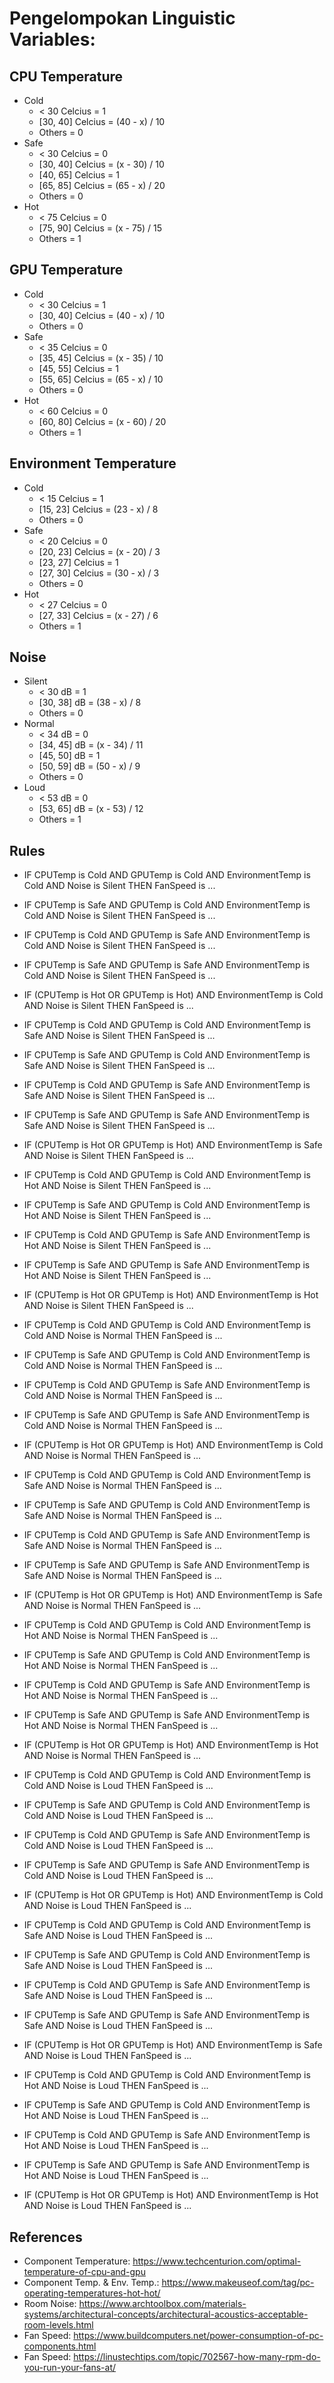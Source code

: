 # Pengelompokan Linguistic Variables:
## CPU Temperature
- Cold
  - < 30 Celcius        = 1
  - [30, 40] Celcius    = (40 - x) / 10
  - Others              = 0
- Safe
  - < 30 Celcius        = 0
  - [30, 40] Celcius    = (x - 30) / 10
  - [40, 65] Celcius    = 1
  - [65, 85] Celcius    = (65 - x) / 20
  - Others              = 0
- Hot
  - < 75 Celcius        = 0
  - [75, 90] Celcius    = (x - 75) / 15
  - Others              = 1
## GPU Temperature
- Cold
  - < 30 Celcius        = 1
  - [30, 40] Celcius    = (40 - x) / 10
  - Others              = 0
- Safe
  - < 35 Celcius        = 0
  - [35, 45] Celcius    = (x - 35) / 10
  - [45, 55] Celcius    = 1
  - [55, 65] Celcius    = (65 - x) / 10
  - Others              = 0
- Hot
  - < 60 Celcius        = 0
  - [60, 80] Celcius    = (x - 60) / 20
  - Others              = 1
## Environment Temperature
- Cold
  - < 15 Celcius        = 1
  - [15, 23] Celcius    = (23 - x) / 8
  - Others              = 0
- Safe
  - < 20 Celcius        = 0
  - [20, 23] Celcius    = (x - 20) / 3
  - [23, 27] Celcius    = 1
  - [27, 30] Celcius    = (30 - x) / 3
  - Others              = 0
- Hot
  - < 27 Celcius        = 0
  - [27, 33] Celcius    = (x - 27) / 6
  - Others              = 1
## Noise
- Silent
  - < 30 dB             = 1
  - [30, 38] dB         = (38 - x) / 8
  - Others              = 0
- Normal
  - < 34 dB             = 0
  - [34, 45] dB         = (x - 34) / 11
  - [45, 50] dB         = 1
  - [50, 59] dB         = (50 - x) / 9
  - Others              = 0
- Loud
  - < 53 dB             = 0
  - [53, 65] dB         = (x - 53) / 12
  - Others              = 1


## Rules
- IF CPUTemp is Cold AND GPUTemp is Cold AND EnvironmentTemp is Cold AND Noise is Silent THEN FanSpeed is ...
- IF CPUTemp is Safe AND GPUTemp is Cold AND EnvironmentTemp is Cold AND Noise is Silent THEN FanSpeed is ...
- IF CPUTemp is Cold AND GPUTemp is Safe AND EnvironmentTemp is Cold AND Noise is Silent THEN FanSpeed is ...
- IF CPUTemp is Safe AND GPUTemp is Safe AND EnvironmentTemp is Cold AND Noise is Silent THEN FanSpeed is ...
- IF (CPUTemp is Hot OR GPUTemp is Hot) AND EnvironmentTemp is Cold AND Noise is Silent THEN FanSpeed is ...
- IF CPUTemp is Cold AND GPUTemp is Cold AND EnvironmentTemp is Safe AND Noise is Silent THEN FanSpeed is ...
- IF CPUTemp is Safe AND GPUTemp is Cold AND EnvironmentTemp is Safe AND Noise is Silent THEN FanSpeed is ...
- IF CPUTemp is Cold AND GPUTemp is Safe AND EnvironmentTemp is Safe AND Noise is Silent THEN FanSpeed is ...
- IF CPUTemp is Safe AND GPUTemp is Safe AND EnvironmentTemp is Safe AND Noise is Silent THEN FanSpeed is ...
- IF (CPUTemp is Hot OR GPUTemp is Hot) AND EnvironmentTemp is Safe AND Noise is Silent THEN FanSpeed is ...
- IF CPUTemp is Cold AND GPUTemp is Cold AND EnvironmentTemp is Hot AND Noise is Silent THEN FanSpeed is ...
- IF CPUTemp is Safe AND GPUTemp is Cold AND EnvironmentTemp is Hot AND Noise is Silent THEN FanSpeed is ...
- IF CPUTemp is Cold AND GPUTemp is Safe AND EnvironmentTemp is Hot AND Noise is Silent THEN FanSpeed is ...
- IF CPUTemp is Safe AND GPUTemp is Safe AND EnvironmentTemp is Hot AND Noise is Silent THEN FanSpeed is ...
- IF (CPUTemp is Hot OR GPUTemp is Hot) AND EnvironmentTemp is Hot AND Noise is Silent THEN FanSpeed is ...

- IF CPUTemp is Cold AND GPUTemp is Cold AND EnvironmentTemp is Cold AND Noise is Normal THEN FanSpeed is ...
- IF CPUTemp is Safe AND GPUTemp is Cold AND EnvironmentTemp is Cold AND Noise is Normal THEN FanSpeed is ...
- IF CPUTemp is Cold AND GPUTemp is Safe AND EnvironmentTemp is Cold AND Noise is Normal THEN FanSpeed is ...
- IF CPUTemp is Safe AND GPUTemp is Safe AND EnvironmentTemp is Cold AND Noise is Normal THEN FanSpeed is ...
- IF (CPUTemp is Hot OR GPUTemp is Hot) AND EnvironmentTemp is Cold AND Noise is Normal THEN FanSpeed is ...
- IF CPUTemp is Cold AND GPUTemp is Cold AND EnvironmentTemp is Safe AND Noise is Normal THEN FanSpeed is ...
- IF CPUTemp is Safe AND GPUTemp is Cold AND EnvironmentTemp is Safe AND Noise is Normal THEN FanSpeed is ...
- IF CPUTemp is Cold AND GPUTemp is Safe AND EnvironmentTemp is Safe AND Noise is Normal THEN FanSpeed is ...
- IF CPUTemp is Safe AND GPUTemp is Safe AND EnvironmentTemp is Safe AND Noise is Normal THEN FanSpeed is ...
- IF (CPUTemp is Hot OR GPUTemp is Hot) AND EnvironmentTemp is Safe AND Noise is Normal THEN FanSpeed is ...
- IF CPUTemp is Cold AND GPUTemp is Cold AND EnvironmentTemp is Hot AND Noise is Normal THEN FanSpeed is ...
- IF CPUTemp is Safe AND GPUTemp is Cold AND EnvironmentTemp is Hot AND Noise is Normal THEN FanSpeed is ...
- IF CPUTemp is Cold AND GPUTemp is Safe AND EnvironmentTemp is Hot AND Noise is Normal THEN FanSpeed is ...
- IF CPUTemp is Safe AND GPUTemp is Safe AND EnvironmentTemp is Hot AND Noise is Normal THEN FanSpeed is ...
- IF (CPUTemp is Hot OR GPUTemp is Hot) AND EnvironmentTemp is Hot AND Noise is Normal THEN FanSpeed is ...

- IF CPUTemp is Cold AND GPUTemp is Cold AND EnvironmentTemp is Cold AND Noise is Loud THEN FanSpeed is ...
- IF CPUTemp is Safe AND GPUTemp is Cold AND EnvironmentTemp is Cold AND Noise is Loud THEN FanSpeed is ...
- IF CPUTemp is Cold AND GPUTemp is Safe AND EnvironmentTemp is Cold AND Noise is Loud THEN FanSpeed is ...
- IF CPUTemp is Safe AND GPUTemp is Safe AND EnvironmentTemp is Cold AND Noise is Loud THEN FanSpeed is ...
- IF (CPUTemp is Hot OR GPUTemp is Hot) AND EnvironmentTemp is Cold AND Noise is Loud THEN FanSpeed is ...
- IF CPUTemp is Cold AND GPUTemp is Cold AND EnvironmentTemp is Safe AND Noise is Loud THEN FanSpeed is ...
- IF CPUTemp is Safe AND GPUTemp is Cold AND EnvironmentTemp is Safe AND Noise is Loud THEN FanSpeed is ...
- IF CPUTemp is Cold AND GPUTemp is Safe AND EnvironmentTemp is Safe AND Noise is Loud THEN FanSpeed is ...
- IF CPUTemp is Safe AND GPUTemp is Safe AND EnvironmentTemp is Safe AND Noise is Loud THEN FanSpeed is ...
- IF (CPUTemp is Hot OR GPUTemp is Hot) AND EnvironmentTemp is Safe AND Noise is Loud THEN FanSpeed is ...
- IF CPUTemp is Cold AND GPUTemp is Cold AND EnvironmentTemp is Hot AND Noise is Loud THEN FanSpeed is ...
- IF CPUTemp is Safe AND GPUTemp is Cold AND EnvironmentTemp is Hot AND Noise is Loud THEN FanSpeed is ...
- IF CPUTemp is Cold AND GPUTemp is Safe AND EnvironmentTemp is Hot AND Noise is Loud THEN FanSpeed is ...
- IF CPUTemp is Safe AND GPUTemp is Safe AND EnvironmentTemp is Hot AND Noise is Loud THEN FanSpeed is ...
- IF (CPUTemp is Hot OR GPUTemp is Hot) AND EnvironmentTemp is Hot AND Noise is Loud THEN FanSpeed is ...

## References
- Component Temperature: https://www.techcenturion.com/optimal-temperature-of-cpu-and-gpu
- Component Temp. & Env. Temp.: https://www.makeuseof.com/tag/pc-operating-temperatures-hot-hot/
- Room Noise: https://www.archtoolbox.com/materials-systems/architectural-concepts/architectural-acoustics-acceptable-room-levels.html
- Fan Speed: https://www.buildcomputers.net/power-consumption-of-pc-components.html
- Fan Speed: https://linustechtips.com/topic/702567-how-many-rpm-do-you-run-your-fans-at/